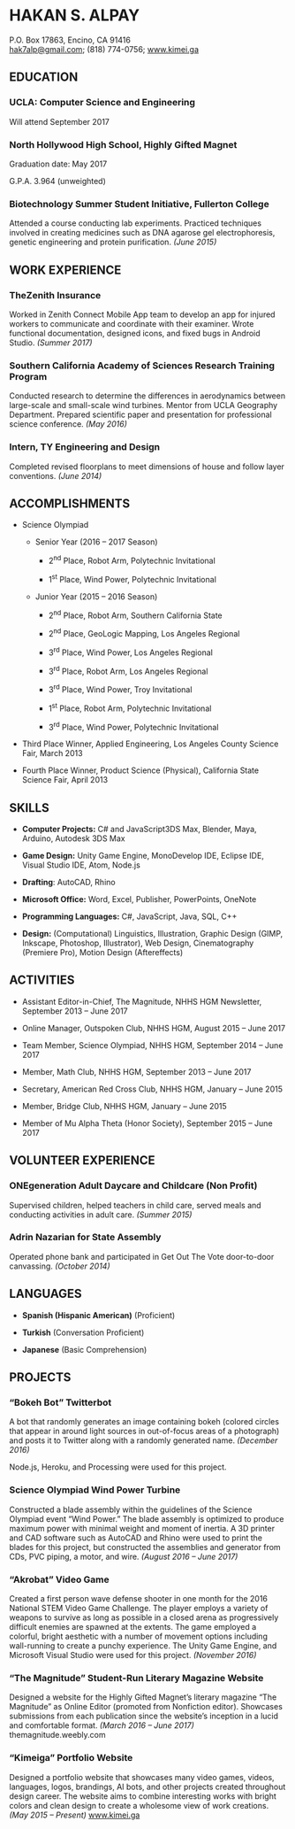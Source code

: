 # **HAKAN S. ALPAY**

P.O. Box 17863, Encino, CA 91416  
<hak7alp@gmail.com>; (818) 774-0756; www.kimei.ga

## **EDUCATION**

### **UCLA: Computer Science and Engineering**

Will attend September 2017

### **North Hollywood High School, Highly Gifted Magnet**

Graduation date: May 2017

G.P.A. 3.964 (unweighted)

### **Biotechnology Summer Student Initiative, Fullerton College**
Attended a course conducting lab experiments. Practiced techniques
involved in creating medicines such as DNA agarose gel electrophoresis,
genetic engineering and protein purification. *(June 2015)*

## **WORK EXPERIENCE**

### **TheZenith Insurance** 

Worked in Zenith Connect Mobile App team to develop an app for injured
workers to communicate and coordinate with their examiner. Wrote
functional documentation, designed icons, and fixed bugs in Android
Studio. *(Summer 2017)*

### **Southern California Academy of Sciences Research Training Program**

Conducted research to determine the differences in aerodynamics between
large-scale and small-scale wind turbines. Mentor from UCLA Geography
Department. Prepared scientific paper and presentation for professional
science conference. *(May 2016)*

### **Intern, TY Engineering and Design**

Completed revised floorplans to meet dimensions of house and follow
layer conventions. *(June 2014)*

## **ACCOMPLISHMENTS**

-   Science Olympiad

    -   Senior Year (2016 – 2017 Season)

        -   2<sup>nd</sup> Place, Robot Arm, Polytechnic Invitational

        -   1<sup>st</sup> Place, Wind Power, Polytechnic Invitational

    -   Junior Year (2015 – 2016 Season)

        -   2<sup>nd</sup> Place, Robot Arm, Southern California State

        -   2<sup>nd</sup> Place, GeoLogic Mapping, Los Angeles Regional

        -   3<sup>rd</sup> Place, Wind Power, Los Angeles Regional

        -   3<sup>rd</sup> Place, Robot Arm, Los Angeles Regional

        -   3<sup>rd</sup> Place, Wind Power, Troy Invitational

        -   1<sup>st</sup> Place, Robot Arm, Polytechnic Invitational

        -   3<sup>rd</sup> Place, Wind Power, Polytechnic Invitational

<!-- -->

-   Third Place Winner, Applied Engineering, Los Angeles County Science
    Fair, March 2013

-   Fourth Place Winner, Product Science (Physical), California State
    Science Fair, April 2013

## **SKILLS**

-   **Computer Projects:** C\# and JavaScript3DS Max, Blender, Maya,
    Arduino, Autodesk 3DS Max

-   **Game Design:** Unity Game Engine, MonoDevelop IDE, Eclipse IDE,
    Visual Studio IDE, Atom, Node.js

-   **Drafting**: AutoCAD, Rhino

-   **Microsoft Office:** Word, Excel, Publisher, PowerPoints, OneNote

-   **Programming Languages:** C\#, JavaScript, Java, SQL, C++

-   **Design:** (Computational) Linguistics, Illustration, Graphic
    Design (GIMP, Inkscape, Photoshop, Illustrator), Web Design,
    Cinematography (Premiere Pro), Motion Design (Aftereffects)

## **ACTIVITIES**

-   Assistant Editor-in-Chief, The Magnitude, NHHS HGM Newsletter,
    September 2013 – June 2017

-   Online Manager, Outspoken Club, NHHS HGM, August 2015 – June 2017

-   Team Member, Science Olympiad, NHHS HGM, September 2014 – June 2017

-   Member, Math Club, NHHS HGM, September 2013 – June 2017

-   Secretary, American Red Cross Club, NHHS HGM, January – June 2015

-   Member, Bridge Club, NHHS HGM, January – June 2015

-   Member of Mu Alpha Theta (Honor Society), September 2015 – June 2017

## **VOLUNTEER EXPERIENCE**

### **ONEgeneration Adult Daycare and Childcare (Non Profit)**

Supervised children, helped teachers in child care, served meals and
conducting activities in adult care. *(Summer 2015)*

### **Adrin Nazarian for State Assembly**

Operated phone bank and participated in Get Out The Vote door-to-door
canvassing. *(October 2014)*

## **LANGUAGES**

-   **Spanish (Hispanic American)** (Proficient)

-   **Turkish** (Conversation Proficient)

-   **Japanese** (Basic Comprehension)

## **PROJECTS**

### **“Bokeh Bot” Twitterbot**

A bot that randomly generates an image containing bokeh (colored circles
that appear in around light sources in out-of-focus areas of a
photograph) and posts it to Twitter along with a randomly generated
name. *(December 2016)*

Node.js, Heroku, and Processing were used for this project.

### **Science Olympiad Wind Power Turbine**

Constructed a blade assembly within the guidelines of the Science
Olympiad event “Wind Power.” The blade assembly is optimized to produce
maximum power with minimal weight and moment of inertia. A 3D printer
and CAD software such as AutoCAD and Rhino were used to print the blades
for this project, but constructed the assemblies and generator from CDs,
PVC piping, a motor, and wire. *(August 2016 – June 2017)*

### **“Akrobat” Video Game**

Created a first person wave defense shooter in one month for the 2016
National STEM Video Game Challenge. The player employs a variety of
weapons to survive as long as possible in a closed arena as
progressively difficult enemies are spawned at the extents. The game
employed a colorful, bright aesthetic with a number of movement options
including wall-running to create a punchy experience. The Unity Game
Engine, and Microsoft Visual Studio were used for this project. *(November 2016)*

### **“The Magnitude” Student-Run Literary Magazine Website**

Designed a website for the Highly Gifted Magnet’s literary magazine “The
Magnitude” as Online Editor (promoted from Nonfiction editor). Showcases
submissions from each publication since the website’s inception in a
lucid and comfortable format. *(March 2016 –
June 2017)* themagnitude.weebly.com

### **“Kimeiga” Portfolio Website**

Designed a portfolio website that showcases many video games, videos,
languages, logos, brandings, AI bots, and other projects created
throughout design career. The website aims to combine interesting works
with bright colors and clean design to create a wholesome view of work
creations. *(May 2015 – Present)* www.kimei.ga



